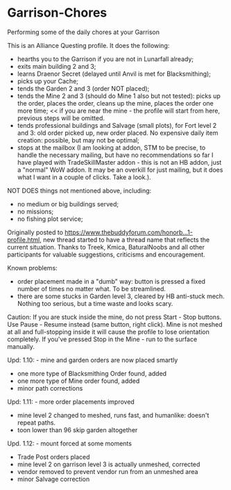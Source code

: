 Garrison-Chores
===============

Performing some of the daily chores at your Garrison

This is an Alliance Questing profile. It does the following:

- hearths you to the Garrison if you are not in Lunarfall already;
- exits main building 2 and 3;
- learns Draenor Secret (delayed until Anvil is met for Blacksmithing);
- picks up your Cache;
- tends the Garden 2 and 3 (order NOT placed);
- tends the Mine 2 and 3 (should do Mine 1 also but not tested): picks up the order, places the order, cleans up the mine, places the order one more time; << if you are near the mine - the profile will start from here, previous steps will be omitted.
- tends professional buildings and Salvage (small plots), for Fort level 2 and 3: old order picked up, new order placed. No expensive daily item creation: possible, but may not be optimal;
- stops at the mailbox (I am looking at addon, STM to be precise, to handle the necessary mailing, but have no recommendations so far I have played with TradeSkillMaster addon - this is not an HB addon, just a "normal" WoW addon. It may be an overkill for just mailing, but it does what I want in a couple of clicks. Take a look.).

NOT DOES things not mentioned above, including:
- no medium or big buildings served;
- no missions;
- no fishing plot service;

Originally posted to https://www.thebuddyforum.com/honorb...1-profile.html, new thread started to have a thread name that reflects the current situation.
Thanks to Treek, Kmica, BaturalNoobs and all other participants for valuable suggestions, criticisms and encouragement.

Known problems:
- order placement made in a "dumb" way: button is pressed a fixed number of times no matter what. To be streamlined.
- there are some stucks in Garden level 3, cleared by HB anti-stuck mech. Nothing too serious, but a time waste and looks scary.

Caution:
If you are stuck inside the mine, do not press Start - Stop buttons. Use Pause - Resume instead (same button, right click). Mine is not meshed at all and full-stopping inside it will cause the profile to lose orientation completely. If you've pressed Stop in the Mine - run to the surface manually.

Upd: 1.10: - mine and garden orders are now placed smartly
- one more type of Blacksmithing Order found, added
- one more type of Mine order found, added
- minor path corrections

Upd: 1.11: - more order placements improved
- mine level 2 changed to meshed, runs fast, and humanlike: doesn't repeat paths.
- toon lower than 96 skip garden altogether

Upd. 1.12: - mount forced at some moments
- Trade Post orders placed
- mine level 2 on garrison level 3 is actually unmeshed, corrected
- vendor removed to prevent vendor run from an unmeshed area
- minor Salvage correction
